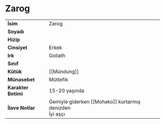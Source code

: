 # Zarog   
|  |  |  
|---|---|  
| **İsim** | Zarog |  
| **Soyadı** |  |  
| **Hizip** |  |  
| **Cinsiyet** | Erkek |  
| **Irk** | Goliath |  
| **Sınıf** |  |  
| **Kütük** | [[Mündung]] |  
| **Münasebet** | Müttefik |  
| **Karakter Betimi** | 15-20 yaşında |  
| **İlave Notlar** | Gemiyle giderken [[Mohako]] kurtarmış denizden<br>İyi aşçı |  
